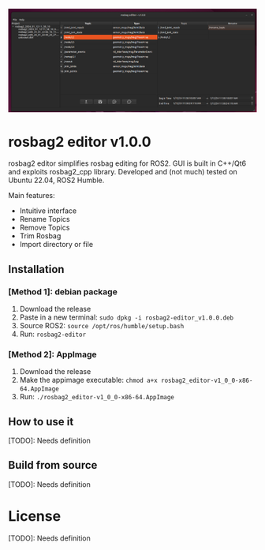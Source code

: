 ![rosbag2_editor](docs/rosbag2_editor.png)

# rosbag2 editor v1.0.0
rosbag2 editor simplifies rosbag editing for ROS2. GUI is built in C++/Qt6 and exploits rosbag2_cpp library. Developed and (not much) tested on Ubuntu 22.04, ROS2 Humble.

Main features:

- Intuitive interface 
- Rename Topics
- Remove Topics
- Trim Rosbag
- Import directory or file

## Installation 

### [Method 1]: debian package
1. Download the release
2. Paste in a new terminal: `sudo dpkg -i rosbag2-editor_v1.0.0.deb`
3. Source ROS2: `source /opt/ros/humble/setup.bash`
4. Run: `rosbag2-editor`
  
### [Method 2]: AppImage
1. Download the release
2. Make the appimage executable: `chmod a+x rosbag2_editor-v1_0_0-x86-64.AppImage`
3. Run: `./rosbag2_editor-v1_0_0-x86-64.AppImage`

## How to use it

[TODO]: Needs definition

## Build from source 

[TODO]: Needs definition

# License 

[TODO]: Needs definition

